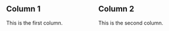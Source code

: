 <div style="display: flex;">
    <div style="flex: 50%; padding: 10px;">
        <!-- Left Column Content -->
        <h2>Column 1</h2>
        <p>This is the first column.</p>
    </div>
    <div style="flex: 50%; padding: 10px;">
        <!-- Right Column Content -->
        <h2>Column 2</h2>
        <p>This is the second column.</p>
    </div>
</div>
